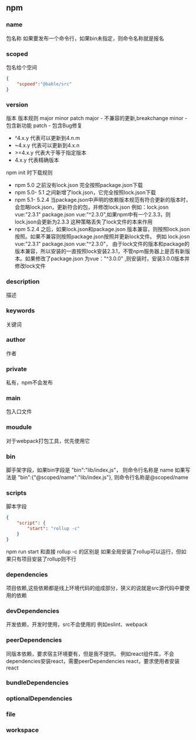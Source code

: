## npm

### name
包名称
如果要发布一个命令行，如果bin未指定，则命令名称就是报名

### scoped
包名给个空间
```json
{
    "scpoed":"@bable/src"
}
```

### version
版本
版本规则
major minor patch
major - 不兼容的更新,breakchange
minor - 包含新功能
patch - 包含Bug修复

- ^4.x.y 代表可以更新到4.n.m
- ~4.x.y 代表可以更新到4.x.n
- \>=4.x.y 代表大于等于指定版本
- 4.x.y 代表精确版本

npm init 时下载规则

- npm 5.0 之前没有lock.json 完全按照package.json下载
- npm 5.0- 5.1 之间新增了lock.json，它完全按照lock.json下载
- npm 5.1- 5.2.4 当package.json中声明的依赖版本规范有符合更新的版本时，会忽略lock.json，更新符合的包，并修改lock.json   例如：lock.josn vue:"2.3.1" package.json vue:"^2.3.0",如果npm中有一个2.3.3，则lock.json会更新为2.3.3 这种策略丢失了lock文件的本来作用
- npm 5.2.4 之后，如果lock.json和package.json 版本兼容，则按照lock.json按照。如果不兼容则按照package.json按照并更新lock文件。 例如 lock.josn vue:"2.3.1" package.json vue:"^2.3.0"， 由于lock文件的版本和package的版本兼容，所以安装的一直按照lock安装2.3.1，不管npm服务器上是否有新版本。如果修改了package.json 为vue："^3.0.0" ,则安装时，安装3.0.0版本并修改lock文件


### description
描述

### keywords
关键词

### author
作者


### private
私有，npm不会发布

### main
包入口文件

### moudule
对于webpack打包工具，优先使用它

### bin
脚手架字段，如果bin字段是 "bin":"lib/index,js"， 则命令行名称是 name
如果写法是 "bin":{"@scoped/name":"lib/index.js"}, 则命令行名称是@scoped/name
### scripts
脚本字段    
```json
{
    "script": {
        "start": "rollup -c"
    }
}
```
npm run start 和直接 rollup -c 的区别是
如果全局安装了rollup可以运行，但如果只有项目安装了rollup则不行

### dependencies
项目依赖,这些依赖都是线上环境代码的组成部分，狭义的说就是src源代码中要使用的依赖

### devDependencies
开发依赖，开发时使用，src不会使用的 例如eslint、webpack

### peerDependencies
同版本依赖，要求宿主环境要有，但是我不提供。
例如react组件库，不会dependencies安装react，需要peerDependencies react，要求使用者安装react

### bundleDependencies

### optionalDependencies

### file

### workspace